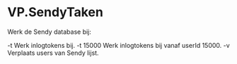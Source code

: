 # VP.SendyTaken

Werk de Sendy database bij:

-t Werk inlogtokens bij.
-t 15000 Werk inlogtokens bij vanaf userId 15000.
-v Verplaats users van Sendy lijst.